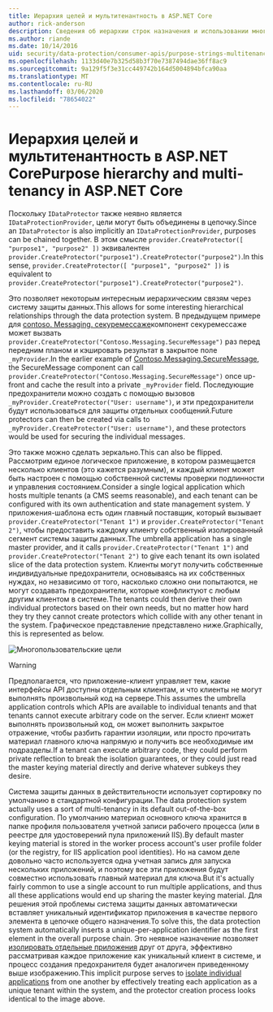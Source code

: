 ```yaml
---
title: Иерархия целей и мультитенантность в ASP.NET Core
author: rick-anderson
description: Сведения об иерархии строк назначения и использовании многофакторной связи, так как она относится к ASP.NET Core интерфейсам API защиты данных.
ms.author: riande
ms.date: 10/14/2016
uid: security/data-protection/consumer-apis/purpose-strings-multitenancy
ms.openlocfilehash: 1133d40e7b325d58b3f70e7387494dae36ff8ac9
ms.sourcegitcommit: 9a129f5f3e31cc449742b164d5004894bfca90aa
ms.translationtype: MT
ms.contentlocale: ru-RU
ms.lasthandoff: 03/06/2020
ms.locfileid: "78654022"
---
```

# <a name="purpose-hierarchy-and-multi-tenancy-in-aspnet-core"></a><span data-ttu-id="02e2c-103">Иерархия целей и мультитенантность в ASP.NET Core</span><span class="sxs-lookup"><span data-stu-id="02e2c-103">Purpose hierarchy and multi-tenancy in ASP.NET Core</span></span>

<span data-ttu-id="02e2c-104">Поскольку `IDataProtector` также неявно является `IDataProtectionProvider`, цели могут быть объединены в цепочку.</span><span class="sxs-lookup"><span data-stu-id="02e2c-104">Since an `IDataProtector` is also implicitly an `IDataProtectionProvider`, purposes can be chained together.</span></span> <span data-ttu-id="02e2c-105">В этом смысле `provider.CreateProtector([ "purpose1", "purpose2" ])` эквивалентен `provider.CreateProtector("purpose1").CreateProtector("purpose2")`.</span><span class="sxs-lookup"><span data-stu-id="02e2c-105">In this sense, `provider.CreateProtector([ "purpose1", "purpose2" ])` is equivalent to `provider.CreateProtector("purpose1").CreateProtector("purpose2")`.</span></span>

<span data-ttu-id="02e2c-106">Это позволяет некоторым интересным иерархическим связям через систему защиты данных.</span><span class="sxs-lookup"><span data-stu-id="02e2c-106">This allows for some interesting hierarchical relationships through the data protection system.</span></span> <span data-ttu-id="02e2c-107">В предыдущем примере для [contoso. Messaging. секуремессаже](xref:security/data-protection/consumer-apis/purpose-strings#data-protection-contoso-purpose)компонент секуремессаже может вызвать `provider.CreateProtector("Contoso.Messaging.SecureMessage")` раз перед передним планом и кэшировать результат в закрытое поле `_myProvider`.</span><span class="sxs-lookup"><span data-stu-id="02e2c-107">In the earlier example of [Contoso.Messaging.SecureMessage](xref:security/data-protection/consumer-apis/purpose-strings#data-protection-contoso-purpose), the SecureMessage component can call `provider.CreateProtector("Contoso.Messaging.SecureMessage")` once up-front and cache the result into a private `_myProvider` field.</span></span> <span data-ttu-id="02e2c-108">Последующие предохранители можно создать с помощью вызовов `_myProvider.CreateProtector("User: username")`, и эти предохранители будут использоваться для защиты отдельных сообщений.</span><span class="sxs-lookup"><span data-stu-id="02e2c-108">Future protectors can then be created via calls to `_myProvider.CreateProtector("User: username")`, and these protectors would be used for securing the individual messages.</span></span>

<span data-ttu-id="02e2c-109">Это также можно сделать зеркально.</span><span class="sxs-lookup"><span data-stu-id="02e2c-109">This can also be flipped.</span></span> <span data-ttu-id="02e2c-110">Рассмотрим единое логическое приложение, в котором размещается несколько клиентов (это кажется разумным), и каждый клиент может быть настроен с помощью собственной системы проверки подлинности и управления состоянием.</span><span class="sxs-lookup"><span data-stu-id="02e2c-110">Consider a single logical application which hosts multiple tenants (a CMS seems reasonable), and each tenant can be configured with its own authentication and state management system.</span></span> <span data-ttu-id="02e2c-111">У приложения-шаблона есть один главный поставщик, который вызывает `provider.CreateProtector("Tenant 1")` и `provider.CreateProtector("Tenant 2")`, чтобы предоставить каждому клиенту собственный изолированный сегмент системы защиты данных.</span><span class="sxs-lookup"><span data-stu-id="02e2c-111">The umbrella application has a single master provider, and it calls `provider.CreateProtector("Tenant 1")` and `provider.CreateProtector("Tenant 2")` to give each tenant its own isolated slice of the data protection system.</span></span> <span data-ttu-id="02e2c-112">Клиенты могут получить собственные индивидуальные предохранители, основываясь на их собственных нуждах, но независимо от того, насколько сложно они попытаются, не могут создавать предохранители, которые конфликтуют с любым другим клиентом в системе.</span><span class="sxs-lookup"><span data-stu-id="02e2c-112">The tenants could then derive their own individual protectors based on their own needs, but no matter how hard they try they cannot create protectors which collide with any other tenant in the system.</span></span> <span data-ttu-id="02e2c-113">Графическое представление представлено ниже.</span><span class="sxs-lookup"><span data-stu-id="02e2c-113">Graphically, this is represented as below.</span></span>

![Многопользовательские цели](purpose-strings-multitenancy/_static/purposes-multi-tenancy.png)

>[!WARNING]
> <span data-ttu-id="02e2c-115">Предполагается, что приложение-клиент управляет тем, какие интерфейсы API доступны отдельным клиентам, и что клиенты не могут выполнять произвольный код на сервере.</span><span class="sxs-lookup"><span data-stu-id="02e2c-115">This assumes the umbrella application controls which APIs are available to individual tenants and that tenants cannot execute arbitrary code on the server.</span></span> <span data-ttu-id="02e2c-116">Если клиент может выполнять произвольный код, он может выполнить закрытое отражение, чтобы разбить гарантии изоляции, или просто прочитать материал главного ключа напрямую и получить все необходимые им подразделы.</span><span class="sxs-lookup"><span data-stu-id="02e2c-116">If a tenant can execute arbitrary code, they could perform private reflection to break the isolation guarantees, or they could just read the master keying material directly and derive whatever subkeys they desire.</span></span>

<span data-ttu-id="02e2c-117">Система защиты данных в действительности использует сортировку по умолчанию в стандартной конфигурации.</span><span class="sxs-lookup"><span data-stu-id="02e2c-117">The data protection system actually uses a sort of multi-tenancy in its default out-of-the-box configuration.</span></span> <span data-ttu-id="02e2c-118">По умолчанию материал основного ключа хранится в папке профиля пользователя учетной записи рабочего процесса (или в реестре для удостоверений пула приложений IIS).</span><span class="sxs-lookup"><span data-stu-id="02e2c-118">By default master keying material is stored in the worker process account's user profile folder (or the registry, for IIS application pool identities).</span></span> <span data-ttu-id="02e2c-119">Но на самом деле довольно часто используется одна учетная запись для запуска нескольких приложений, и поэтому все эти приложения будут совместно использовать главный материал для ключа.</span><span class="sxs-lookup"><span data-stu-id="02e2c-119">But it's actually fairly common to use a single account to run multiple applications, and thus all these applications would end up sharing the master keying material.</span></span> <span data-ttu-id="02e2c-120">Для решения этой проблемы система защиты данных автоматически вставляет уникальный идентификатор приложения в качестве первого элемента в цепочке общего назначения.</span><span class="sxs-lookup"><span data-stu-id="02e2c-120">To solve this, the data protection system automatically inserts a unique-per-application identifier as the first element in the overall purpose chain.</span></span> <span data-ttu-id="02e2c-121">Это неявное назначение позволяет [изолировать отдельные приложения](xref:security/data-protection/configuration/overview#per-application-isolation) друг от друга, эффективно рассматривая каждое приложение как уникальный клиент в системе, и процесс создания предохранителя будет аналогичен приведенному выше изображению.</span><span class="sxs-lookup"><span data-stu-id="02e2c-121">This implicit purpose serves to [isolate individual applications](xref:security/data-protection/configuration/overview#per-application-isolation) from one another by effectively treating each application as a unique tenant within the system, and the protector creation process looks identical to the image above.</span></span>
